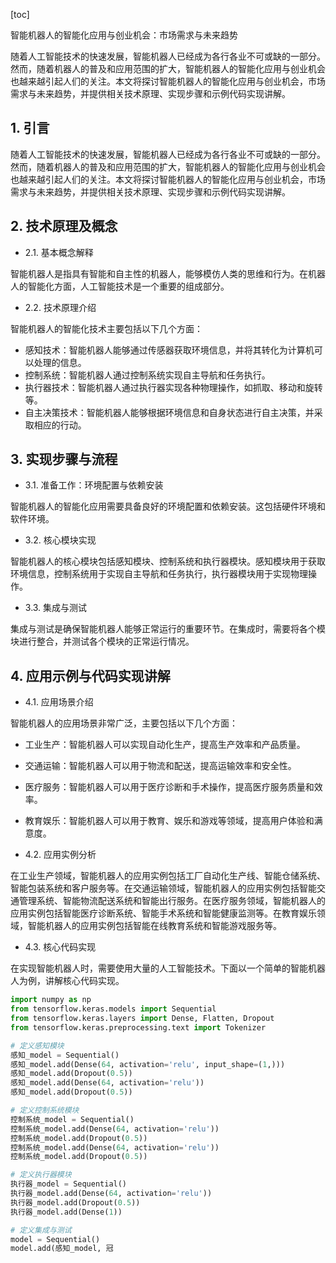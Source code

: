 
[toc]                    
                
                
智能机器人的智能化应用与创业机会：市场需求与未来趋势

随着人工智能技术的快速发展，智能机器人已经成为各行各业不可或缺的一部分。然而，随着机器人的普及和应用范围的扩大，智能机器人的智能化应用与创业机会也越来越引起人们的关注。本文将探讨智能机器人的智能化应用与创业机会，市场需求与未来趋势，并提供相关技术原理、实现步骤和示例代码实现讲解。

## 1. 引言

随着人工智能技术的快速发展，智能机器人已经成为各行各业不可或缺的一部分。然而，随着机器人的普及和应用范围的扩大，智能机器人的智能化应用与创业机会也越来越引起人们的关注。本文将探讨智能机器人的智能化应用与创业机会，市场需求与未来趋势，并提供相关技术原理、实现步骤和示例代码实现讲解。

## 2. 技术原理及概念

- 2.1. 基本概念解释

智能机器人是指具有智能和自主性的机器人，能够模仿人类的思维和行为。在机器人的智能化方面，人工智能技术是一个重要的组成部分。

- 2.2. 技术原理介绍

智能机器人的智能化技术主要包括以下几个方面：

- 感知技术：智能机器人能够通过传感器获取环境信息，并将其转化为计算机可以处理的信息。
- 控制系统：智能机器人通过控制系统实现自主导航和任务执行。
- 执行器技术：智能机器人通过执行器实现各种物理操作，如抓取、移动和旋转等。
- 自主决策技术：智能机器人能够根据环境信息和自身状态进行自主决策，并采取相应的行动。

## 3. 实现步骤与流程

- 3.1. 准备工作：环境配置与依赖安装

智能机器人的智能化应用需要具备良好的环境配置和依赖安装。这包括硬件环境和软件环境。

- 3.2. 核心模块实现

智能机器人的核心模块包括感知模块、控制系统和执行器模块。感知模块用于获取环境信息，控制系统用于实现自主导航和任务执行，执行器模块用于实现物理操作。

- 3.3. 集成与测试

集成与测试是确保智能机器人能够正常运行的重要环节。在集成时，需要将各个模块进行整合，并测试各个模块的正常运行情况。

## 4. 应用示例与代码实现讲解

- 4.1. 应用场景介绍

智能机器人的应用场景非常广泛，主要包括以下几个方面：

- 工业生产：智能机器人可以实现自动化生产，提高生产效率和产品质量。
- 交通运输：智能机器人可以用于物流和配送，提高运输效率和安全性。
- 医疗服务：智能机器人可以用于医疗诊断和手术操作，提高医疗服务质量和效率。
- 教育娱乐：智能机器人可以用于教育、娱乐和游戏等领域，提高用户体验和满意度。

- 4.2. 应用实例分析

在工业生产领域，智能机器人的应用实例包括工厂自动化生产线、智能仓储系统、智能包装系统和客户服务等。在交通运输领域，智能机器人的应用实例包括智能交通管理系统、智能物流配送系统和智能出行服务。在医疗服务领域，智能机器人的应用实例包括智能医疗诊断系统、智能手术系统和智能健康监测等。在教育娱乐领域，智能机器人的应用实例包括智能在线教育系统和智能游戏服务等。

- 4.3. 核心代码实现

在实现智能机器人时，需要使用大量的人工智能技术。下面以一个简单的智能机器人为例，讲解核心代码实现。

```python
import numpy as np
from tensorflow.keras.models import Sequential
from tensorflow.keras.layers import Dense, Flatten, Dropout
from tensorflow.keras.preprocessing.text import Tokenizer

# 定义感知模块
感知_model = Sequential()
感知_model.add(Dense(64, activation='relu', input_shape=(1,)))
感知_model.add(Dropout(0.5))
感知_model.add(Dense(64, activation='relu'))
感知_model.add(Dropout(0.5))

# 定义控制系统模块
控制系统_model = Sequential()
控制系统_model.add(Dense(64, activation='relu'))
控制系统_model.add(Dropout(0.5))
控制系统_model.add(Dense(64, activation='relu'))
控制系统_model.add(Dropout(0.5))

# 定义执行器模块
执行器_model = Sequential()
执行器_model.add(Dense(64, activation='relu'))
执行器_model.add(Dropout(0.5))
执行器_model.add(Dense(1))

# 定义集成与测试
model = Sequential()
model.add(感知_model, 冠

